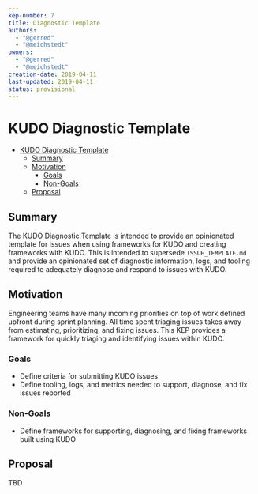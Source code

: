 ```yaml
---
kep-number: 7
title: Diagnostic Template
authors:
  - "@gerred"
  - "@meichstedt"
owners:
  - "@gerred"
  - "@meichstedt"
creation-date: 2019-04-11
last-updated: 2019-04-11
status: provisional
---
```


# KUDO Diagnostic Template

- [KUDO Diagnostic Template](#kudo-diagnostic-template)
  - [Summary](#summary)
  - [Motivation](#motivation)
    - [Goals](#goals)
    - [Non-Goals](#non-goals)
  - [Proposal](#proposal)

## Summary

The KUDO Diagnostic Template is intended to provide an opinionated template for issues when using frameworks for KUDO and creating frameworks with KUDO. This is intended to supersede `ISSUE_TEMPLATE.md` and provide an opinionated set of diagnostic information, logs, and tooling required to adequately diagnose and respond to issues with KUDO.

## Motivation

Engineering teams have many incoming priorities on top of work defined upfront during sprint planning. All time spent triaging issues takes away from estimating, prioritizing, and fixing issues. This KEP provides a framework for quickly triaging and identifying issues within KUDO.

### Goals

* Define criteria for submitting KUDO issues
* Define tooling, logs, and metrics needed to support, diagnose, and fix issues reported

### Non-Goals

* Define frameworks for supporting, diagnosing, and fixing frameworks built using KUDO

## Proposal

TBD
